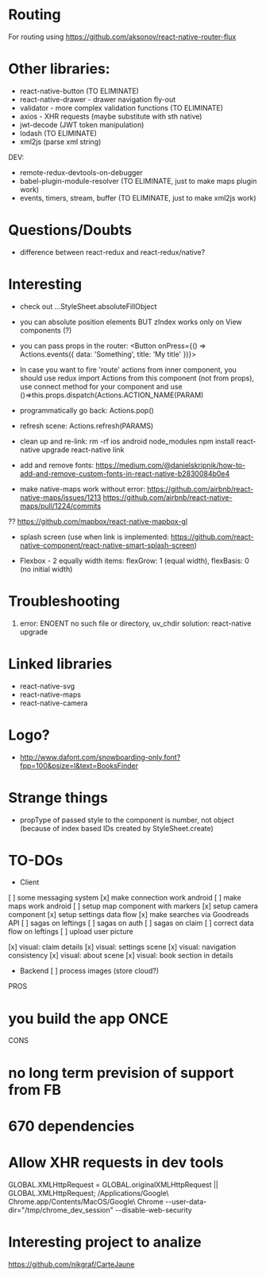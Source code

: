 # Routing

For routing using https://github.com/aksonov/react-native-router-flux

# Other libraries:

- react-native-button (TO ELIMINATE)
- react-native-drawer - drawer navigation fly-out
- validator - more complex validation functions (TO ELIMINATE)
- axios - XHR requests (maybe substitute with sth native)
- jwt-decode (JWT token manipulation)
- lodash (TO ELIMINATE)
- xml2js (parse xml string)

DEV:
- remote-redux-devtools-on-debugger
- babel-plugin-module-resolver (TO ELIMINATE, just to make maps plugin work)
- events, timers, stream, buffer (TO ELIMINATE, just to make xml2js work)

# Questions/Doubts

- difference between react-redux and react-redux/native?

# Interesting

- check out ...StyleSheet.absoluteFillObject

- you can absolute position elements BUT zIndex works only on View components (?)

- you can pass props in the router:
<Button onPress={() => Actions.events({ data: 'Something', title: 'My title' })}>

- In case you want to fire 'route' actions from inner component, you should use
redux import Actions from this component (not from props), use connect method
for your component and use ()=>this.props.dispatch(Actions.ACTION_NAME(PARAM)

- programmatically go back: Actions.pop()

- refresh scene: Actions.refresh(PARAMS)

- clean up and re-link:
rm -rf ios android node_modules
npm install
react-native upgrade
react-native link

- add and remove fonts: https://medium.com/@danielskripnik/how-to-add-and-remove-custom-fonts-in-react-native-b2830084b0e4

- make native-maps work without error:
https://github.com/airbnb/react-native-maps/issues/1213
https://github.com/airbnb/react-native-maps/pull/1224/commits

?? https://github.com/mapbox/react-native-mapbox-gl

- splash screen (use when link is implemented: https://github.com/react-native-component/react-native-smart-splash-screen)

- Flexbox - 2 equally width items: flexGrow: 1 (equal width), flexBasis: 0 (no initial width)

# Troubleshooting

1) error: ENOENT no such file or directory, uv_chdir
solution: react-native upgrade

# Linked libraries
- react-native-svg
- react-native-maps
- react-native-camera

# Logo?
- http://www.dafont.com/snowboarding-only.font?fpp=100&psize=l&text=BooksFinder

# Strange things
- propType of passed style to the component is number, not object
(because of index based IDs created by StyleSheet.create)

# TO-DOs
* Client

[ ] some messaging system
[x] make connection work android
[ ] make maps work android
[ ] setup map component with markers
[x] setup camera component
[x] setup settings data flow
[x] make searches via Goodreads API
[ ] sagas on leftings
[ ] sagas on auth
[ ] sagas on claim
[ ] correct data flow on leftings
[ ] upload user picture

[x] visual: claim details
[x] visual: settings scene
[x] visual: navigation consistency
[x] visual: about scene
[x] visual: book section in details

* Backend
[ ] process images (store cloud?)

PROS
# you build the app ONCE

CONS
# no long term prevision of support from FB
# 670 dependencies

# Allow XHR requests in dev tools
GLOBAL.XMLHttpRequest = GLOBAL.originalXMLHttpRequest || GLOBAL.XMLHttpRequest;
/Applications/Google\ Chrome.app/Contents/MacOS/Google\ Chrome --user-data-dir="/tmp/chrome_dev_session" --disable-web-security

# Interesting project to analize
https://github.com/nikgraf/CarteJaune
